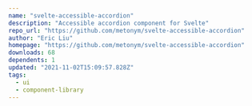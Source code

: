 ```yaml
---
name: "svelte-accessible-accordion"
description: "Accessible accordion component for Svelte"
repo_url: "https://github.com/metonym/svelte-accessible-accordion"
author: "Eric Liu"
homepage: "https://github.com/metonym/svelte-accessible-accordion"
downloads: 68
dependents: 1
updated: "2021-11-02T15:09:57.828Z"
tags: 
  - ui
  - component-library
---
```

